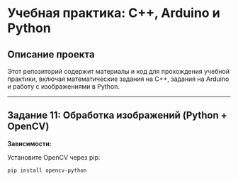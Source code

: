 # Учебная практика: C++, Arduino и Python

## Описание проекта

Этот репозиторий содержит материалы и код для прохождения учебной практики, включая математические задания на C++, задания на Arduino и работу с изображениями в Python.


---

## Задание 11: Обработка изображений (Python + OpenCV)

**Зависимости:**

Установите OpenCV через pip:

```bash
pip install opencv-python
```

